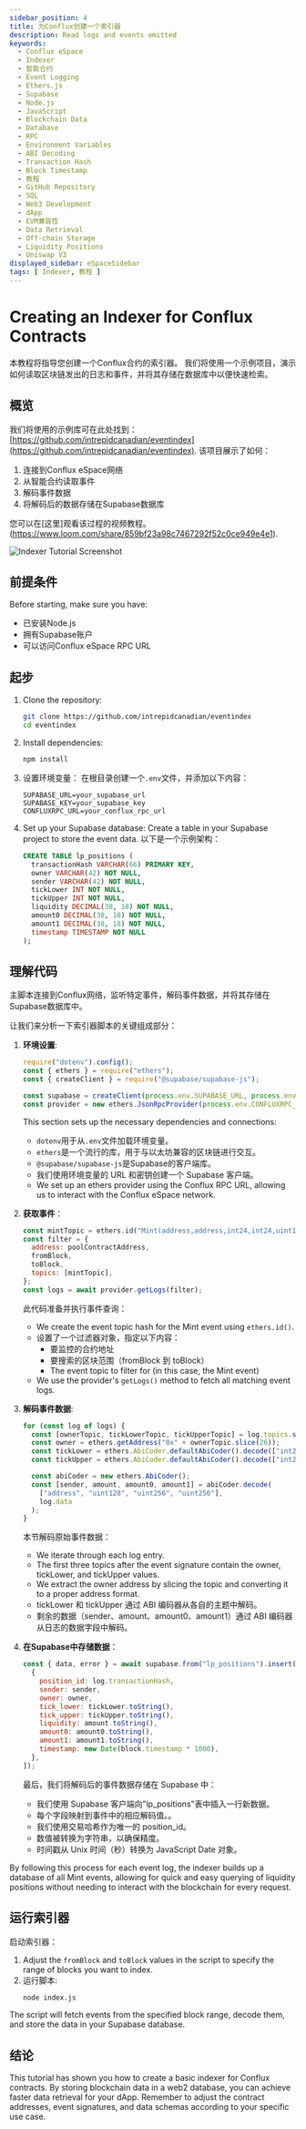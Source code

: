 ```yaml
---
sidebar_position: 4
title: 为Conflux创建一个索引器
description: Read logs and events emitted
keywords:
  - Conflux eSpace
  - Indexer
  - 智能合约
  - Event Logging
  - Ethers.js
  - Supabase
  - Node.js
  - JavaScript
  - Blockchain Data
  - Database
  - RPC
  - Environment Variables
  - ABI Decoding
  - Transaction Hash
  - Block Timestamp
  - 教程
  - GitHub Repository
  - SQL
  - Web3 Development
  - dApp
  - EVM兼容性
  - Data Retrieval
  - Off-chain Storage
  - Liquidity Positions
  - Uniswap V3
displayed_sidebar: eSpaceSidebar
tags: [ Indexer, 教程 ]
---
```


# Creating an Indexer for Conflux Contracts

本教程将指导您创建一个Conflux合约的索引器。 我们将使用一个示例项目，演示如何读取区块链发出的日志和事件，并将其存储在数据库中以便快速检索。

## 概览

我们将使用的示例库可在此处找到：[https://github.com/intrepidcanadian/eventindex](https://github.com/intrepidcanadian/eventindex). 该项目展示了如何：

1. 连接到Conflux eSpace网络
2. 从智能合约读取事件
3. 解码事件数据
4. 将解码后的数据存储在Supabase数据库

您可以在[这里]观看该过程的视频教程。(https://www.loom.com/share/859bf23a98c7467292f52c0ce949e4e1).

![Indexer Tutorial Screenshot](../img/IndexerTutorial.png)

## 前提条件

Before starting, make sure you have:

- 已安装Node.js
- 拥有Supabase账户
- 可以访问Conflux eSpace RPC URL

## 起步

1. Clone the repository:
   ```bash
   git clone https://github.com/intrepidcanadian/eventindex
   cd eventindex
   ```

2. Install dependencies:
   ```bash
   npm install
   ```

3. 设置环境变量：
   在根目录创建一个`.env`文件，并添加以下内容：
   ```
   SUPABASE_URL=your_supabase_url
   SUPABASE_KEY=your_supabase_key
   CONFLUXRPC_URL=your_conflux_rpc_url
   ```

4. Set up your Supabase database:
   Create a table in your Supabase project to store the event data. 以下是一个示例架构：

   ```sql
   CREATE TABLE lp_positions (
     transactionHash VARCHAR(66) PRIMARY KEY,
     owner VARCHAR(42) NOT NULL,
     sender VARCHAR(42) NOT NULL,
     tickLower INT NOT NULL,
     tickUpper INT NOT NULL,
     liquidity DECIMAL(38, 18) NOT NULL,
     amount0 DECIMAL(38, 18) NOT NULL,
     amount1 DECIMAL(38, 18) NOT NULL,
     timestamp TIMESTAMP NOT NULL
   );
   ```

## 理解代码

主脚本连接到Conflux网络，监听特定事件，解码事件数据，并将其存储在Supabase数据库中。

让我们来分析一下索引器脚本的关键组成部分：

1. **环境设置**:

   ```javascript
   require("dotenv").config();
   const { ethers } = require("ethers");
   const { createClient } = require("@supabase/supabase-js");

   const supabase = createClient(process.env.SUPABASE_URL, process.env.SUPABASE_KEY);
   const provider = new ethers.JsonRpcProvider(process.env.CONFLUXRPC_URL);
   ```

   This section sets up the necessary dependencies and connections:

   - `dotenv`用于从`.env`文件加载环境变量。
   - `ethers`是一个流行的库，用于与以太坊兼容的区块链进行交互。
   - `@supabase/supabase-js`是Supabase的客户端库。
   - 我们使用环境变量的 URL 和密钥创建一个 Supabase 客户端。
   - We set up an ethers provider using the Conflux RPC URL, allowing us to interact with the Conflux eSpace network.

2. **获取事件**：

   ```javascript
   const mintTopic = ethers.id("Mint(address,address,int24,int24,uint128,uint256,uint256)");
   const filter = {
     address: poolContractAddress,
     fromBlock,
     toBlock,
     topics: [mintTopic],
   };
   const logs = await provider.getLogs(filter);
   ```

   此代码准备并执行事件查询：

   - We create the event topic hash for the Mint event using `ethers.id()`.
   - 设置了一个过滤器对象，指定以下内容：
     - 要监控的合约地址
     - 要搜索的区块范围（fromBlock 到 toBlock）
     - The event topic to filter for (in this case, the Mint event)
   - We use the provider's `getLogs()` method to fetch all matching event logs.

3. **解码事件数据**:

   ```javascript
   for (const log of logs) {
     const [ownerTopic, tickLowerTopic, tickUpperTopic] = log.topics.slice(1);
     const owner = ethers.getAddress("0x" + ownerTopic.slice(26));
     const tickLower = ethers.AbiCoder.defaultAbiCoder().decode(["int24"], tickLowerTopic)[0];
     const tickUpper = ethers.AbiCoder.defaultAbiCoder().decode(["int24"], tickUpperTopic)[0];

     const abiCoder = new ethers.AbiCoder();
     const [sender, amount, amount0, amount1] = abiCoder.decode(
       ["address", "uint128", "uint256", "uint256"],
       log.data
     );
   }
   ```

   本节解码原始事件数据：

   - We iterate through each log entry.
   - The first three topics after the event signature contain the owner, tickLower, and tickUpper values.
   - We extract the owner address by slicing the topic and converting it to a proper address format.
   - tickLower 和 tickUpper 通过 ABI 编码器从各自的主题中解码。
   - 剩余的数据（sender、amount、amount0、amount1）通过 ABI 编码器从日志的数据字段中解码。

4. **在Supabase中存储数据**：

   ```javascript
   const { data, error } = await supabase.from("lp_positions").insert([
     {
       position_id: log.transactionHash,
       sender: sender,
       owner: owner,
       tick_lower: tickLower.toString(),
       tick_upper: tickUpper.toString(),
       liquidity: amount.toString(),
       amount0: amount0.toString(),
       amount1: amount1.toString(),
       timestamp: new Date(block.timestamp * 1000),
     },
   ]);
   ```

   最后，我们将解码后的事件数据存储在 Supabase 中：

   - 我们使用 Supabase 客户端向"lp_positions"表中插入一行新数据。
   - 每个字段映射到事件中的相应解码值。。
   - 我们使用交易哈希作为唯一的 position_id。
   - 数值被转换为字符串，以确保精度。
   - 时间戳从 Unix 时间（秒）转换为 JavaScript Date 对象。

By following this process for each event log, the indexer builds up a database of all Mint events, allowing for quick and easy querying of liquidity positions without needing to interact with the blockchain for every request.

## 运行索引器

启动索引器：

1. Adjust the `fromBlock` and `toBlock` values in the script to specify the range of blocks you want to index.
2. 运行脚本:
   ```bash
   node index.js
   ```

The script will fetch events from the specified block range, decode them, and store the data in your Supabase database.

## 结论

This tutorial has shown you how to create a basic indexer for Conflux contracts. By storing blockchain data in a web2 database, you can achieve faster data retrieval for your dApp. Remember to adjust the contract addresses, event signatures, and data schemas according to your specific use case.

